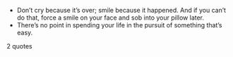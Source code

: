  - Don’t cry because it’s over; smile because it happened. And if you can’t do that, force a smile on your face and sob into your pillow later.
 - There’s no point in spending your life in the pursuit of something that’s easy.

2 quotes